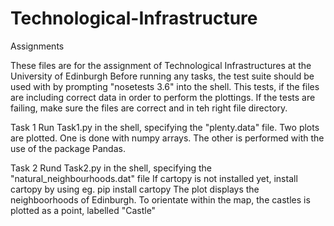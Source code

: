 # Technological-Infrastructure
Assignments

These files are for the assignment of Technological Infrastructures at the University of Edinburgh
Before running any tasks, the test suite should be used with by prompting "nosetests 3.6" into the shell.
This tests, if the files are including correct data in order to perform the plottings.
If the tests are failing, make sure the files are correct and in teh right file directory.


Task 1
Run Task1.py in the shell, specifying the "plenty.data" file.
Two plots are plotted. One is done with numpy arrays. The other is performed with the use of the package Pandas.

Task 2
Rund Task2.py in the shell, specifying the "natural_neighbourhoods.dat" file
If cartopy is not installed yet, install cartopy by using eg. pip install cartopy
The plot displays the neighboorhoods of Edinburgh. To orientate within the map, the castles is plotted as a point, labelled "Castle"



